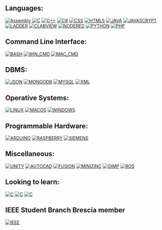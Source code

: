 
<div>

## Languages: 

[![Assembly][Assembly-shield]][Assembly-url]
[![C][c-shield]][c-url]
[![C++][c++-shield]][c++-url]
[![C#][c#-shield]][c#-url]
[![CSS][css3-shield]][css3-url]
[![HTML5][html5-shield]][html5-url]
[![JAVA][java-shield]][java-url]
[![JAVASCRYPT][javascrypt-shield]][javascrypt-url]
[![LADDER][ladder-shield]][ladder-url]
[![CLABVIEW][labview-shield]][labview-url]
[![NODERED][nodeRed-shield]][nodeRed-url]
[![PYTHON][python-shield]][python-url]
[![PHP][php-shield]][php-url]

</div>

<div>

## Command Line Interface:

[![BASH][bash-shield]][bash-url]
[![WIN_CMD][windows_cmd-shield]][windows_cmd-url]
[![MAC_CMD][macos_cmd-shield]][macos_cmd-url]



</div>

<div>

## DBMS: 

[![JSON][json-shield]][json-url]
[![MONGODB][mongodb-shield]][mongodb-url]
[![MYSQL][mysql-shield]][mysql-url]
[![XML][xml-shield]][xml-url]
</div>

<div>

## Operative Systems: 

[![LINUX][linux-shield]][linux-url]
[![MACOS][macos-shield]][macos-url]
[![WINDOWS][windows-shield]][windows-url]
</div>

<div>

## Programmable Hardware:

[![ARDUINO][arduino-shield]][arduino-url]
[![RASPBERRY][raspberry-shield]][raspberry-url]
[![SIEMENS][siemens-shield]][siemens-url]
</div>

<div>

## Miscellaneous:

[![UNITY][unity-shield]][unity-url]
[![AUTOCAD][autocad-shield]][autocad-url]
[![FUSION][fusion360-shield]][fusion360-url]
[![MINIZINC][minizinc-shield]][minizinc-url]
[![GIMP][gimp-shield]][gimp-url]
[![ROS][ros-shield]][ros-url]

</div>

<div>

## Looking to learn:

[![C][batch-shield]][batch-url]
[![C][blender-shield]][blender-url]
[![C][pypi-shield]][pypi-url]

</div>


## IEEE Student Branch Brescia member
[![IEEE][ieee-shield]][ieee-url]










[Assembly-shield]: https://img.shields.io/badge/-ASSEMBLY-yellow?style=for-the-badge
[Assembly-url]: https://learn.microsoft.com/it-it/cpp/c-language/

[c-shield]:     https://img.shields.io/badge/c-%2300599C.svg?style=for-the-badge&logo=c&logoColor=white
[c-url]:    https://learn.microsoft.com/it-it/cpp/c-language/
[c++-shield]:  https://img.shields.io/badge/c++-%2300599C.svg?style=for-the-badge&logo=c%2B%2B&logoColor=white
[c++-url]:    https://learn.microsoft.com/it-it/cpp/cpp/
[c#-shield]:   https://img.shields.io/badge/c%23-%23239120.svg?style=for-the-badge&logo=c-sharp&logoColor=white
[c#-url]:     https://learn.microsoft.com/it-it/dotnet/csharp/
[css3-shield]:  https://img.shields.io/badge/css3-%231572B6.svg?style=for-the-badge&logo=css3&logoColor=white
[css3-url]:      https://developer.mozilla.org/en-US/docs/Web/CSS
[html5-shield]:  https://img.shields.io/badge/html5-%23E34F26.svg?style=for-the-badge&logo=html5&logoColor=white
[html5-url]:     https://developer.mozilla.org/en-US/docs/Glossary/HTML5
[java-shield]:   https://img.shields.io/badge/java-orange?style=for-the-badge&logo=eclipseide&logoColor=white
[java-url]:  https://docs.oracle.com/en/java/
[javascrypt-shield]:  https://img.shields.io/badge/javascript-%23323330.svg?style=for-the-badge&logo=javascript&logoColor=%23F7DF1E
[javascrypt-url]:    https://developer.mozilla.org/en-US/docs/Web/JavaScript
[ladder-shield]:  https://img.shields.io/badge/-ladder-009999?style=for-the-badge&logo=siemens&logoColor=white
[ladder-url]:     https://scciclient.blob.core.windows.net/ecdcontrolscom/uploads/documents/productdetail/ft1a-programming-manual-part-1-08-22-14-2326.pdf
[labview-shield]:  https://img.shields.io/badge/-LABVIEW-FFDB00?style=for-the-badge&logo=labview&logoColor=black
[labview-url]:     https://www.ni.com/it-it/shop/labview.html

[nodeRed-shield]: https://img.shields.io/badge/-NODE_RED-8F0000?style=for-the-badge&logo=nodered&logoColor=white
[nodeRed-url]:     https://nodered.org
[python-shield]:  https://img.shields.io/badge/python-ffdd54?style=for-the-badge&logo=python&logoColor=3670A0
[python-url]:    https://www.python.org
[php-shield]:  https://img.shields.io/badge/php-%23777BB4.svg?style=for-the-badge&logo=php&logoColor=white
[php-url]:   https://www.php.net

[bash-shield]:   https://img.shields.io/badge/shell_script-%23121011.svg?style=for-the-badge&logo=gnu-bash&logoColor=white
[bash-url]:      https://www.gnu.org/savannah-checkouts/gnu/bash/manual/bash.html
[windows_cmd-shield]:  https://img.shields.io/badge/Windows%20Terminal-%234D4D4D.svg?style=for-the-badge&logo=windows-terminal&logoColor=white
[windows_cmd-url]:   https://learn.microsoft.com/en-us/windows-server/administration/windows-commands/windows-commands
[macos_cmd-shield]:  https://img.shields.io/badge/mac%20os-000000?style=for-the-badge&logo=macos&logoColor=F0F0F0
[macos_cmd-url]: https://support.apple.com/it-it/guide/terminal/apd53500956-7c5b-496b-a362-2845f2aab4bc/mac

[json-shield]:   https://img.shields.io/badge/-JSON-grey?style=for-the-badge
[json-url]:    https://www.json.org/json-en.html
[mongodb-shield]:  https://img.shields.io/badge/MongoDB-%234ea94b.svg?style=for-the-badge&logo=mongodb&logoColor=white
[mongodb-url]: https://www.mongodb.com/docs/
[mysql-shield]:  https://img.shields.io/badge/mysql-%2300f.svg?style=for-the-badge&logo=mysql&logoColor=white
[mysql-url]:   https://dev.mysql.com/doc/
[xml-shield]:  https://img.shields.io/badge/-XML-f54500?style=for-the-badge
[xml-url]: https://developer.mozilla.org/en-US/docs/Web/XML/XML_introduction

[linux-shield]:   https://img.shields.io/badge/Linux-FCC624?style=for-the-badge&logo=linux&logoColor=black
[linux-url]:   https://www.linux.it
[macos-shield]:   https://img.shields.io/badge/mac%20os-000000?style=for-the-badge&logo=macos&logoColor=F0F0F0
[macos-url]:   https://developer.apple.com/macos/
[windows-shield]:  https://img.shields.io/badge/Windows-0078D6?style=for-the-badge&logo=windows&logoColor=white
[windows-url]: https://www.microsoft.com/windows

[arduino-shield]:  https://img.shields.io/badge/-Arduino-00979D?style=for-the-badge&logo=Arduino&logoColor=white
[arduino-url]:  https://www.arduino.cc
[raspberry-shield]:  https://img.shields.io/badge/-RaspberryPi-C51A4A?style=for-the-badge&logo=Raspberry-Pi
[raspberry-url]:   https://www.raspberrypi.org
[siemens-shield]:  https://img.shields.io/badge/-siemens-06f9b0?style=for-the-badge
[siemens-url]: https://www.siemens.com/it/it.html

[unity-shield]:  https://img.shields.io/badge/unity-%23000000.svg?style=for-the-badge&logo=unity&logoColor=white
[unity-url]:   https://unity.com
[autocad-shield]: https://img.shields.io/badge/-AUTOCAD-FF0000?style=for-the-badge
[autocad-url]: www.autodesk.it/products/autocad/overview

[fusion360-shield]:  https://img.shields.io/badge/-FUSION360-d56007?style=for-the-badge
[fusion360-url]:  https://www.autodesk.it/products/fusion-360/overview

[minizinc-shield]:  https://img.shields.io/badge/-minizinc-138adf?style=for-the-badge
[minizinc-url]:    https://www.minizinc.org/minisearch/documentation.html
[gimp-shield]:  https://img.shields.io/badge/Gimp-657D8B?style=for-the-badge&logo=gimp&logoColor=FFFFFF
[gimp-url]:   https://www.gimp.org
[ros-shield]:  https://img.shields.io/badge/ros-%230A0FF9.svg?style=for-the-badge&logo=ros&logoColor=white
[ros-url]:     http://wiki.ros.org/ros_arduino_firmware

[ieee-shield]:  https://img.shields.io/badge/-IEEE_Student_Branch-00629B?style=for-the-badge&logo=ieee&logoColor=white
[ieee-url]:      https://instagram.com/ieee.sb.brescia

[batch-shield]:  https://img.shields.io/badge/-BATCH-lightgrey?style=for-the-badge&logo=windows11
[batch-url]:https://doc.batch.com
[blender-shield]:   https://img.shields.io/badge/-BLENDER-F5792A?style=for-the-badge&logo=blender&logoColor=black
[blender-url]:  https://www.blender.org
[pypi-shield]:  https://img.shields.io/badge/-pypy-3775A9?style=for-the-badge&logo=pypy&logoColor=white
[pypi-url]:    https://pypi.org

